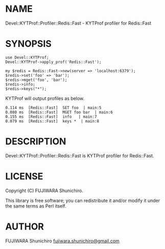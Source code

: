 # NAME

Devel::KYTProf::Profiler::Redis::Fast - KYTProf profiler for Redis::Fast

# SYNOPSIS

    use Devel::KYTProf;
    Devel::KYTProf->apply_prof('Redis::Fast');
    
    my $redis = Redis::Fast->new(server => 'localhost:6379');
    $redis->set('foo' => 'bar');
    $redis->mget('foo', 'bar');
    $redis->info;
    $redis->keys("*");

KYTProf will output profiles as below.

    0.114 ms  [Redis::Fast]  SET foo  | main:5
    0.080 ms  [Redis::Fast]  MGET foo bar  | main:6
    0.155 ms  [Redis::Fast]  info   | main:7
    0.079 ms  [Redis::Fast]  keys *  | main:8

# DESCRIPTION

Devel::KYTProf::Profiler::Redis::Fast is KYTProf profiler for Redis::Fast.

# LICENSE

Copyright (C) FUJIWARA Shunichiro.

This library is free software; you can redistribute it and/or modify
it under the same terms as Perl itself.

# AUTHOR

FUJIWARA Shunichiro <fujiwara.shunichiro@gmail.com>
